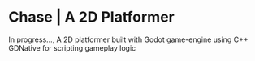 # Chase | A 2D Platformer
In progress..., A 2D platformer built with Godot game-engine using C++ GDNative for scripting gameplay logic